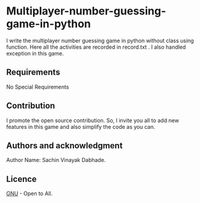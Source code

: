 # Multiplayer-number-guessing-game-in-python
I write the multiplayer number guessing game in python without class using function. Here all the activities are recorded in record.txt . I also handled exception in this game.
## Requirements
No Special Requirements

## Contribution
I promote the open source contribution. So, I invite you all to add new features in this game and also simplify the code as you can.

## Authors and acknowledgment
Author Name: Sachin Vinayak Dabhade.

## Licence
[GNU](https://choosealicense.com/licenses/gpl-3.0/) - Open to All.

